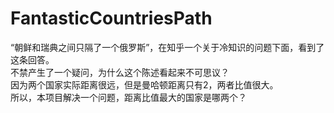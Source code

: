 # FantasticCountriesPath
“朝鲜和瑞典之间只隔了一个俄罗斯”，在知乎一个关于冷知识的问题下面，看到了这条回答。  
不禁产生了一个疑问，为什么这个陈述看起来不可思议？  
因为两个国家实际距离很远，但是曼哈顿距离只有2，两者比值很大。  
所以，本项目解决一个问题，距离比值最大的国家是哪两个？  

